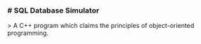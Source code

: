 <div class="Box-header">
  <h3 class="Box-title">
     # SQL Database Simulator
  </h3>
</div>
> A C++ program which claims the principles of object-oriented programming.
